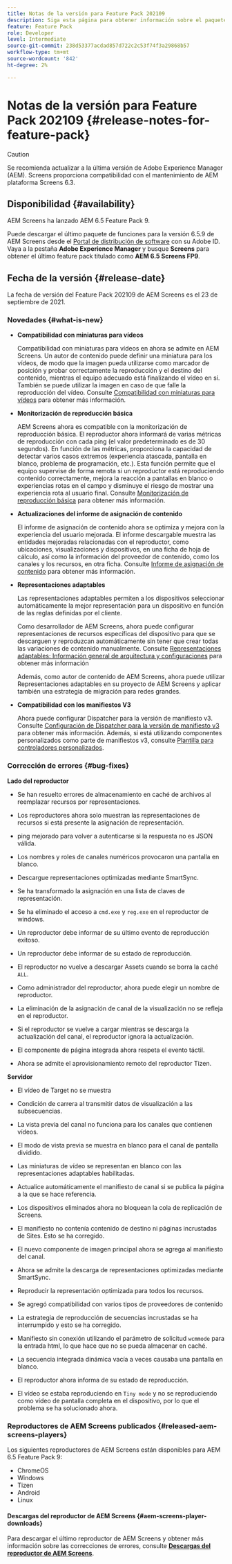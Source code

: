 ```yaml
---
title: Notas de la versión para Feature Pack 202109
description: Siga esta página para obtener información sobre el paquete de funciones 202109 de AEM Screens, publicado el 23 de septiembre de 2021.
feature: Feature Pack
role: Developer
level: Intermediate
source-git-commit: 238d53377acdad857d722c2c53f74f3a29868b57
workflow-type: tm+mt
source-wordcount: '842'
ht-degree: 2%

---
```


# Notas de la versión para Feature Pack 202109 {#release-notes-for-feature-pack}

>[!CAUTION]
>Se recomienda actualizar a la última versión de Adobe Experience Manager (AEM). Screens proporciona compatibilidad con el mantenimiento de AEM plataforma Screens 6.3.

## Disponibilidad {#availability}

AEM Screens ha lanzado AEM 6.5 Feature Pack 9.

Puede descargar el último paquete de funciones para la versión 6.5.9 de AEM Screens desde el [Portal de distribución de software](https://experience.adobe.com/#/downloads/content/software-distribution/es/aem.html) con su Adobe ID. Vaya a la pestaña **Adobe Experience Manager** y busque **Screens** para obtener el último feature pack titulado como **AEM 6.5 Screens FP9**.

## Fecha de la versión {#release-date}

La fecha de versión del Feature Pack 202109 de AEM Screens es el 23 de septiembre de 2021.

### Novedades {#what-is-new}

* **Compatibilidad con miniaturas para vídeos**

   Compatibilidad con miniaturas para vídeos en ahora se admite en AEM Screens. Un autor de contenido puede definir una miniatura para los vídeos, de modo que la imagen pueda utilizarse como marcador de posición y probar correctamente la reproducción y el destino del contenido, mientras el equipo adecuado está finalizando el vídeo en sí. También se puede utilizar la imagen en caso de que falle la reproducción del vídeo.
Consulte [Compatibilidad con miniaturas para vídeos](/help/user-guide/thumbnail-support.md) para obtener más información.

* **Monitorización de reproducción básica**

   AEM Screens ahora es compatible con la monitorización de reproducción básica. El reproductor ahora informará de varias métricas de reproducción con cada ping (el valor predeterminado es de 30 segundos). En función de las métricas, proporciona la capacidad de detectar varios casos extremos (experiencia atascada, pantalla en blanco, problema de programación, etc.). Esta función permite que el equipo supervise de forma remota si un reproductor está reproduciendo contenido correctamente, mejora la reacción a pantallas en blanco o experiencias rotas en el campo y disminuye el riesgo de mostrar una experiencia rota al usuario final.
Consulte [Monitorización de reproducción básica](https://experienceleague.adobe.com/docs/experience-manager-screens/user-guide/administering/installing-screens-player.html?lang=en#playback-monitoring) para obtener más información.

* **Actualizaciones del informe de asignación de contenido**

   El informe de asignación de contenido ahora se optimiza y mejora con la experiencia del usuario mejorada. El informe descargable muestra las entidades mejoradas relacionadas con el reproductor, como ubicaciones, visualizaciones y dispositivos, en una ficha de hoja de cálculo, así como la información del proveedor de contenido, como los canales y los recursos, en otra ficha.
Consulte [Informe de asignación de contenido](/help/user-guide/content-assignment-report.md) para obtener más información.

* **Representaciones adaptables**

   Las representaciones adaptables permiten a los dispositivos seleccionar automáticamente la mejor representación para un dispositivo en función de las reglas definidas por el cliente.

   Como desarrollador de AEM Screens, ahora puede configurar representaciones de recursos específicas del dispositivo para que se descarguen y reproduzcan automáticamente sin tener que crear todas las variaciones de contenido manualmente. Consulte [Representaciones adaptables: Información general de arquitectura y configuraciones](/help/user-guide/adaptive-renditions.md) para obtener más información

   Además, como autor de contenido de AEM Screens, ahora puede utilizar Representaciones adaptables en su proyecto de AEM Screens y aplicar también una estrategia de migración para redes grandes.

* **Compatibilidad con los manifiestos V3**

   Ahora puede configurar Dispatcher para la versión de manifiesto v3. Consulte [Configuración de Dispatcher para la versión de manifiesto v3](https://experienceleague.adobe.com/docs/experience-manager-screens/user-guide/administering/dispatcher-configurations-aem-screens.html?lang=en#configuring-dispatcherv3) para obtener más información.
Además, si está utilizando componentes personalizados como parte de manifiestos v3, consulte [Plantilla para controladores personalizados](https://experienceleague.adobe.com/docs/experience-manager-screens/user-guide/developing/developing-custom-component-tutorial-develop.html?lang=en#custom-handlers).


### Corrección de errores {#bug-fixes}

**Lado del reproductor**

* Se han resuelto errores de almacenamiento en caché de archivos al reemplazar recursos por representaciones.

* Los reproductores ahora solo muestran las representaciones de recursos si está presente la asignación de representación.

* ping mejorado para volver a autenticarse si la respuesta no es JSON válida.

* Los nombres y roles de canales numéricos provocaron una pantalla en blanco.

* Descargue representaciones optimizadas mediante SmartSync.

* Se ha transformado la asignación en una lista de claves de representación.

* Se ha eliminado el acceso a `cmd.exe` y `reg.exe` en el reproductor de windows.

* Un reproductor debe informar de su último evento de reproducción exitoso.

* Un reproductor debe informar de su estado de reproducción.

* El reproductor no vuelve a descargar Assets cuando se borra la caché `ALL`.

* Como administrador del reproductor, ahora puede elegir un nombre de reproductor.

* La eliminación de la asignación de canal de la visualización no se refleja en el reproductor.

* Si el reproductor se vuelve a cargar mientras se descarga la actualización del canal, el reproductor ignora la actualización.

* El componente de página integrada ahora respeta el evento táctil.

* Ahora se admite el aprovisionamiento remoto del reproductor Tizen.

**Servidor**

* El vídeo de Target no se muestra
* Condición de carrera al transmitir datos de visualización a las subsecuencias.

* La vista previa del canal no funciona para los canales que contienen vídeos.

* El modo de vista previa se muestra en blanco para el canal de pantalla dividido.

* Las miniaturas de vídeo se representan en blanco con las representaciones adaptables habilitadas.

* Actualice automáticamente el manifiesto de canal si se publica la página a la que se hace referencia.

* Los dispositivos eliminados ahora no bloquean la cola de replicación de Screens.

* El manifiesto no contenía contenido de destino ni páginas incrustadas de Sites. Esto se ha corregido.

* El nuevo componente de imagen principal ahora se agrega al manifiesto del canal.

* Ahora se admite la descarga de representaciones optimizadas mediante SmartSync.

* Reproducir la representación optimizada para todos los recursos.

* Se agregó compatibilidad con varios tipos de proveedores de contenido

* La estrategia de reproducción de secuencias incrustadas se ha interrumpido y esto se ha corregido.

* Manifiesto sin conexión utilizando el parámetro de solicitud `wcmmode` para la entrada html, lo que hace que no se pueda almacenar en caché.

* La secuencia integrada dinámica vacía a veces causaba una pantalla en blanco.

* El reproductor ahora informa de su estado de reproducción.

* El vídeo se estaba reproduciendo en `Tiny mode` y no se reproduciendo como vídeo de pantalla completa en el dispositivo, por lo que el problema se ha solucionado ahora.

### Reproductores de AEM Screens publicados {#released-aem-screens-players}

Los siguientes reproductores de AEM Screens están disponibles para AEM 6.5 Feature Pack 9:

* ChromeOS
* Windows
* Tizen
* Android
* Linux

#### Descargas del reproductor de AEM Screens  {#aem-screens-player-downloads}

Para descargar el último reproductor de AEM Screens y obtener más información sobre las correcciones de errores, consulte **[Descargas del reproductor de AEM Screens](https://download.macromedia.com/screens/index.html)**.
